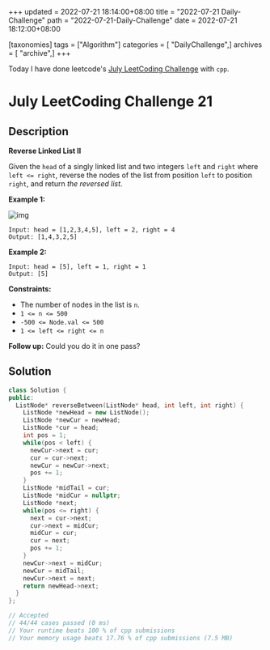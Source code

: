 +++
updated = 2022-07-21 18:14:00+08:00
title = "2022-07-21 Daily-Challenge"
path = "2022-07-21-Daily-Challenge"
date = 2022-07-21 18:12:00+08:00

[taxonomies]
tags = ["Algorithm"]
categories = [ "DailyChallenge",]
archives = [ "archive",]
+++

Today I have done leetcode's [July LeetCoding Challenge](https://leetcode.com/problems/number-of-matching-subsequences/) with `cpp`.

<!-- more -->

# July LeetCoding Challenge 21

## Description

**Reverse Linked List II**

Given the `head` of a singly linked list and two integers `left` and `right` where `left <= right`, reverse the nodes of the list from position `left` to position `right`, and return *the reversed list*.

 

**Example 1:**

![img](https://assets.leetcode.com/uploads/2021/02/19/rev2ex2.jpg)

```
Input: head = [1,2,3,4,5], left = 2, right = 4
Output: [1,4,3,2,5]
```

**Example 2:**

```
Input: head = [5], left = 1, right = 1
Output: [5]
```

 

**Constraints:**

- The number of nodes in the list is `n`.
- `1 <= n <= 500`
- `-500 <= Node.val <= 500`
- `1 <= left <= right <= n`

 

**Follow up:** Could you do it in one pass?

## Solution

``` cpp
class Solution {
public:
  ListNode* reverseBetween(ListNode* head, int left, int right) {
    ListNode *newHead = new ListNode();
    ListNode *newCur = newHead;
    ListNode *cur = head;
    int pos = 1;
    while(pos < left) {
      newCur->next = cur;
      cur = cur->next;
      newCur = newCur->next;
      pos += 1;
    }
    ListNode *midTail = cur;
    ListNode *midCur = nullptr;
    ListNode *next;
    while(pos <= right) {
      next = cur->next;
      cur->next = midCur;
      midCur = cur;
      cur = next;
      pos += 1;
    }
    newCur->next = midCur;
    newCur = midTail;
    newCur->next = next;
    return newHead->next;
  }
};

// Accepted
// 44/44 cases passed (0 ms)
// Your runtime beats 100 % of cpp submissions
// Your memory usage beats 17.76 % of cpp submissions (7.5 MB)
```
